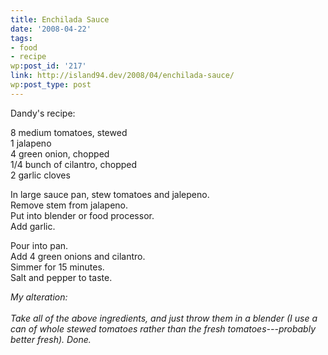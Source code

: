 ```yaml
---
title: Enchilada Sauce
date: '2008-04-22'
tags:
- food
- recipe
wp:post_id: '217'
link: http://island94.dev/2008/04/enchilada-sauce/
wp:post_type: post
---
```


<div style="display:none">.!.</div><div style="display:none">.!.</div>
<p>Dandy's recipe:</p>
<p>8 medium tomatoes, stewed<br />
1 jalapeno<br />
4 green onion, chopped<br />
1/4 bunch of cilantro, chopped<br />
2 garlic cloves</p>
<p>In large sauce pan, stew tomatoes and jalepeno.<br />
Remove stem from jalapeno.<br />
Put into blender or food processor.<br />
Add garlic.</p>
<p>Pour into pan.<br />
Add 4 green onions and cilantro.<br />
Simmer for 15 minutes.<br />
Salt and pepper to taste.</p>
<p><em>My alteration:<br /> <strong style="display:none"><a href="http://time-travel.com/?on_the_waterfront">On the Waterfront movie full</a></strong><br />
Take all of the above ingredients, and just throw them in a blender (I use a can of whole stewed tomatoes rather than the fresh tomatoes---probably better fresh).  Done.</em></p>
